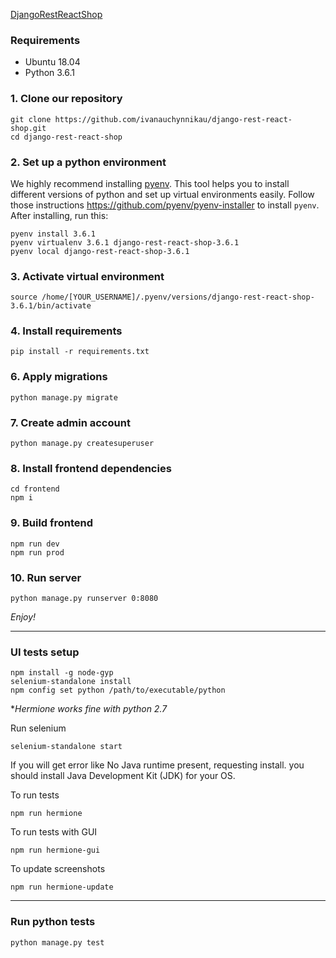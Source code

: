 [DjangoRestReactShop](https://django-rest-react-shop.herokuapp.com/)

### Requirements
* Ubuntu 18.04
* Python 3.6.1

### 1. Clone our repository
    git clone https://github.com/ivanauchynnikau/django-rest-react-shop.git
    cd django-rest-react-shop

### 2. Set up a python environment
We highly recommend installing [pyenv](https://github.com/pyenv/pyenv).
This tool helps you to install different versions of python and set up
virtual environments easily. Follow those instructions https://github.com/pyenv/pyenv-installer
to install `pyenv`. After installing, run this:

    pyenv install 3.6.1
    pyenv virtualenv 3.6.1 django-rest-react-shop-3.6.1
    pyenv local django-rest-react-shop-3.6.1

### 3. Activate virtual environment
    source /home/[YOUR_USERNAME]/.pyenv/versions/django-rest-react-shop-3.6.1/bin/activate

### 4. Install requirements
    pip install -r requirements.txt

### 6. Apply migrations
    python manage.py migrate

### 7. Create admin account
    python manage.py createsuperuser

### 8. Install frontend dependencies
    cd frontend
    npm i

### 9. Build frontend

    npm run dev
    npm run prod

### 10. Run server
    python manage.py runserver 0:8080

*Enjoy!*

***

### UI tests setup
    npm install -g node-gyp
    selenium-standalone install
    npm config set python /path/to/executable/python

**Hermione works fine with python 2.7*

Run selenium

    selenium-standalone start

If you will get error like No Java runtime present, requesting install. you should install Java Development Kit (JDK) for your OS.

To run tests

    npm run hermione

To run tests with GUI

    npm run hermione-gui

To update screenshots

    npm run hermione-update

***

### Run python tests
    python manage.py test

